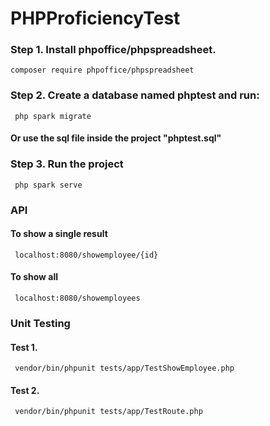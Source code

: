 # PHPProficiencyTest

### Step 1. Install phpoffice/phpspreadsheet.
    composer require phpoffice/phpspreadsheet
    
### Step 2. Create a database named phptest and run:
     php spark migrate
#### Or use the sql file inside the project "phptest.sql"

### Step 3. Run the project
     php spark serve
     
### API
#### To show a single result
     localhost:8080/showemployee/{id}
#### To show all
     localhost:8080/showemployees

### Unit Testing
#### Test 1.
     vendor/bin/phpunit tests/app/TestShowEmployee.php

#### Test 2.
     vendor/bin/phpunit tests/app/TestRoute.php
